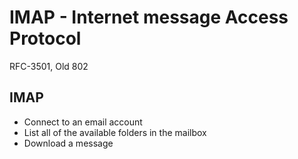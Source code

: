 # IMAP - Internet message Access Protocol
RFC-3501, Old 802

## IMAP
* Connect to an email account
* List all of the available folders in the mailbox
* Download a message
